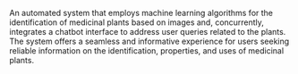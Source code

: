 An automated system that employs machine learning algorithms for the identification of medicinal plants based on images and, concurrently, integrates a chatbot interface to address user queries related to the plants. The system offers a seamless and informative experience for users seeking reliable information on the identification, properties, and uses of medicinal plants.
